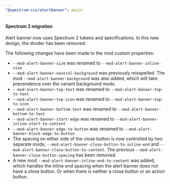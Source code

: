 ```yaml
---
"@spectrum-css/alertbanner": major
---
```


#### Spectrum 2 migration

Alert banner now uses Spectrum 2 tokens and specifications. In this new design, the divider has been removed.

The following changes have been made to the mod custom properties:

- `--mod-alert-banner-size` was renamed to `--mod-alert-banner-inline-size`
- `--mod-alert-banner-neutral-background` was previously misspelled. The mod `--mod-alert-banner-background` was also added, which will take precendence over the variant background mods.
- `--mod-alert-banner-top-text` was renamed to `--mod-alert-banner-top-to-text`
- `--mod-alert-banner-top-icon` was renamed to `--mod-alert-banner-top-to-icon`
- `--mod-alert-banner-bottom-text` was renamed to `--mod-alert-banner-bottom-to-text`
- `--mod-alert-banner-start-edge` was renamed to `--mod-alert-banner-inline-start-to-content`
- `--mod-alert-banner-edge-to-button` was renamed to `--mod-alert-banner-block-edge-to-button`
- The spacing on either side of the close button is now controlled by two separate mods; `--mod-alert-banner-close-button-to-inline-end` and `--mod-alert-banner-close-button-to-content`. The previous `--mod-alert-banner-close-button-spacing` has been removed.
- A new mod `--mod-alert-banner-inline-end-to-content` was added, which handles the inline end spacing when the alert banner does not have a close button. Or when there is neither a close button or an action button.
